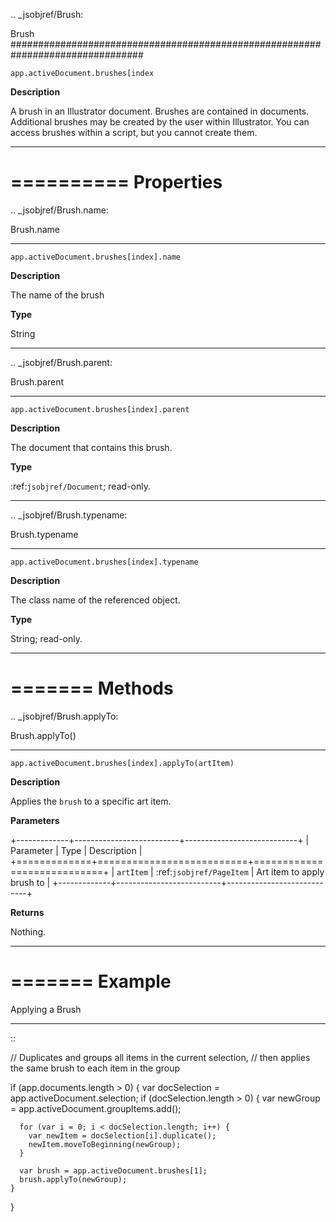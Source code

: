 .. _jsobjref/Brush:

Brush
################################################################################

``app.activeDocument.brushes[index``

**Description**

A brush in an Illustrator document. Brushes are contained in documents. Additional brushes may be created by the user within Illustrator. You can access brushes within a script, but you cannot create them.

----

==========
Properties
==========

.. _jsobjref/Brush.name:

Brush.name
********************************************************************************

``app.activeDocument.brushes[index].name``

**Description**

The name of the brush

**Type**

String

----

.. _jsobjref/Brush.parent:

Brush.parent
********************************************************************************

``app.activeDocument.brushes[index].parent``

**Description**

The document that contains this brush.

**Type**

:ref:`jsobjref/Document`; read-only.

----

.. _jsobjref/Brush.typename:

Brush.typename
********************************************************************************

``app.activeDocument.brushes[index].typename``

**Description**

The class name of the referenced object.

**Type**

String; read-only.

----

=======
Methods
=======

.. _jsobjref/Brush.applyTo:

Brush.applyTo()
********************************************************************************

``app.activeDocument.brushes[index].applyTo(artItem)``

**Description**

Applies the ``brush`` to a specific art item.

**Parameters**

+-------------+--------------------------+----------------------------+
|  Parameter  |           Type           |        Description         |
+=============+==========================+============================+
| ``artItem`` | :ref:`jsobjref/PageItem` | Art item to apply brush to |
+-------------+--------------------------+----------------------------+

**Returns**

Nothing.

----

=======
Example
=======

Applying a Brush
********************************************************************************

::

  // Duplicates and groups all items in the current selection,
  // then applies the same brush to each item in the group

  if (app.documents.length > 0) {
    var docSelection = app.activeDocument.selection;
    if (docSelection.length > 0) {
      var newGroup = app.activeDocument.groupItems.add();

      for (var i = 0; i < docSelection.length; i++) {
        var newItem = docSelection[i].duplicate();
        newItem.moveToBeginning(newGroup);
      }

      var brush = app.activeDocument.brushes[1];
      brush.applyTo(newGroup);
    }
  }
